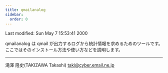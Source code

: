 ```yaml
---
title: qmailanalog
sidebar:
  order: 0
---
```


Last modified: Sun May 7 15:53:41 2000

qmailanalog は qmail が出力するログから統計情報を求めるためのツールです。ここではそのインストール方法や使い方などを説明します。

------------------------------------------------------------------------

滝澤 隆史(TAKIZAWA Takashi) <taki@cyber.email.ne.jp>

